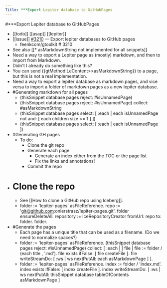 ---Title: ***Export Lepiter database to GitHubPages---#***Export Lepiter database to GitHubPages- [[todo]] [[asap]] [[lepiter]]- [[issue]] [#3210](https://github.com/feenkcom/gtoolkit/issues/3210) — Export lepiter databases to GitHub pages    - feenkcom/gtoolkit # 3210- See also [[* asMarkdownString not implemented for all snippets]]- Need a way to export a Lepiter page as (mostly) markdown, and then to import from Markdown.- Didn't I already do something like this?- You can send {{gtMethod:LeContent>>asMarkdownString}} to a page, but this is not a real implementation.- Need a way to export a lepiter database as markdown pages, and vice versa to import a folder of markdown pages as a new lepiter database.- #Generating markdown for all pages    - (thisSnippet database pages reject: #isUnnamedPage)    - (thisSnippet database pages reject: #isUnnamedPage) collect: #asMarkdownString    - (thisSnippet database pages	select: [ :each | 		each isUnnamedPage not			and: [ each children size <= 1  ] ])    - (thisSnippet database pages	select: [ :each | 	each isUnnamedPage ])- #Generating GH pages    - To do:        - Clone the git repo        - Generate each page            - Generate an index either from the TOC or the page list            - Fix the links and annotations!        - Commit the repo- # Clone the repo    - See [[How to clone a GitHub repo using Iceberg]].    - folder := 'lepiter-pages' asFileReference.repo := 'git@github.com:onierstrasz/lepiter-pages.git'.folder ensureDeleteAll.repository := IceRepositoryCreator fromUrl: repo to: folder.folder.- #Generate the pages    - Each page has a unique title that can be used as a filename. (Do we need to normalize spaces?)    - folder := 'lepiter-pages' asFileReference.(thisSnippet database pages reject: #isUnnamedPage)	collect: [ :each | 		| file |		file := folder / (each title , '.md').		file exists ifFalse: [ file createFile ].		file writeStreamDo: [ :ws | ws nextPutAll: each asMarkdownPage ] ].    - folder := 'lepiter-pages' asFileReference.index := folder / 'index.md'.index exists ifFalse: [ index createFile ].index	writeStreamDo: [ :ws | ws nextPutAll: thisSnippet database tableOfContents asMarkdownPage ]